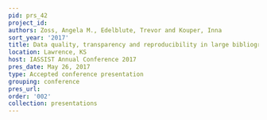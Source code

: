 ```yaml
---
pid: prs_42
project_id: 
authors: Zoss, Angela M., Edelblute, Trevor and Kouper, Inna
sort_year: '2017'
title: Data quality, transparency and reproducibility in large bibliographic datasets
location: Lawrence, KS
host: IASSIST Annual Conference 2017
pres_date: May 26, 2017
type: Accepted conference presentation
grouping: conference
pres_url: 
order: '002'
collection: presentations
---
```


